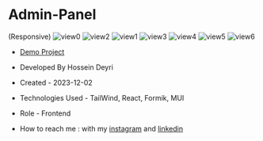 # Admin-Panel
(Responsive)
![view0](https://github.com/hossein-deyri/Admin-Panel/assets/136192436/83929a52-bac4-46a6-a043-3b3c84372179)
![view2](https://github.com/hossein-deyri/Admin-Panel/assets/136192436/b41e4ec8-e47c-40af-8644-6c6e4737c3df)
![view1](https://github.com/hossein-deyri/Admin-Panel/assets/136192436/a8b3b211-4e1a-4609-bbf0-efc9d9b1c5b1)
![view3](https://github.com/hossein-deyri/Admin-Panel/assets/136192436/4def81a6-4e2f-4226-b366-8fd242c5d542)
![view4](https://github.com/hossein-deyri/Admin-Panel/assets/136192436/faf5c7e8-72c1-4761-9644-3717c7655b3d)
![view5](https://github.com/hossein-deyri/Admin-Panel/assets/136192436/d3192ae7-bcf8-40e7-8e52-538b0d936d71)
![view6](https://github.com/hossein-deyri/Admin-Panel/assets/136192436/397b32e9-9abb-4e7b-aae2-b4e6d221a7bf)

- [Demo Project](https://admin-panel-tl9z.vercel.app/)

- Developed By Hossein Deyri

- Created - 2023-12-02

- Technologies Used - TailWind, React, Formik, MUI 

- Role - Frontend

- How to reach me : with my [instagram](https://www.instagram.com/hossein.deyri_web) and [linkedin](https://www.linkedin.com/in/hossein-deyri)

